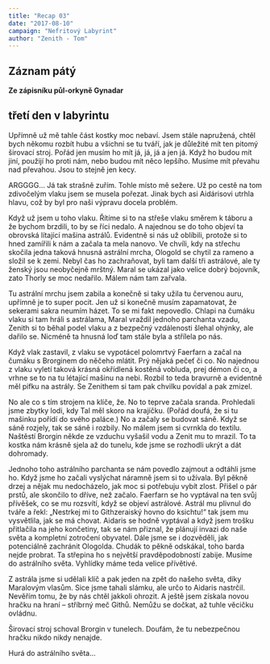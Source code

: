 ```yaml
---
title: "Recap 03"
date: "2017-08-10"
campaign: "Nefritový Labyrint"
author: "Zenith - Tom"
---
```


## Záznam pátý

**Ze zápisníku půl-orkyně Gynadar**

## třetí den v labyrintu

Upřímně už mě tahle část kostky moc nebaví. Jsem stále napružená, chtěl bych někomu rozbít hubu a všichni se tu tváří, jak je důležité mít ten pitomý širovací stroj. Pořád jen musím ho mít já, já, já a jen já. Když ho budou mít jiní, použijí ho proti nám, nebo budou mít něco lepšího. Musíme mít převahu nad převahou. Jsou to stejně jen kecy.

ARGGGG… Já tak strašně zuřím. Tohle místo mě sežere. Už po cestě na tom zdivočelým vlaku jsem se musela pořezat. Jinak bych asi Aidárisovi utrhla hlavu, což by byl pro naši výpravu docela problém.

Když už jsem u toho vlaku. Řítíme si to na střeše vlaku směrem k táboru a že bychom brzdili, to by se říci nedalo. A najednou se do toho objeví ta obrovská lítající mašina astrálů. Evidentně si nás už oblíbili, protože si to hned zamířili k nám a začala ta mela nanovo.
Ve chvíli, kdy na střechu skočila jedna taková hnusná astrální mrcha, Ologold se chytil za rameno a složil se k zemi. Nebyl čas ho zachraňovat, byli tam další tři astrálové, ale ty ženský jsou neobyčejně mrštný. Maral se ukázal jako velice dobrý bojovník, zato Thorly se moc nedařilo. Málem nám tam zařvala.

Tu astrální mrchu jsem zabila a konečně si taky užila tu červenou auru, upřímně je to super pocit. Jen už si konečně musím zapamatovat, že sekerami sakra neumím házet. To se mi fakt nepovedlo. Chlapi na čumáku vlaku si tam hráli s astrálama, Maral vraždil jednoho parchanta vzadu, Zenith si to běhal podel vlaku a z bezpečný vzdálenosti šlehal ohýnky, ale dařilo se. Nicméně ta hnusná loď tam stále byla a střílela po nás.

Když vlak zastavil, z vlaku se vypotácel polomrtvý Faerfarn a začal na čumáku s Brorginem do něčeho mlátit. Prý nějaká pečeť či co. No najednou z vlaku vyletí taková krásná okřídlená kostěná vobluda, prej démon či co, a vrhne se to na tu létající mašinu na nebi. Rozbil to teda bravurně a evidentně měl pifku na astrály. Se Zenithem si tam pak chvilku povídal a pak zmizel.

No ale co s tím strojem na klíče, že. No to teprve začala sranda. Prohledali jsme zbytky lodi, kdy Tal měl skoro na krajíčku. (Pořád doufá, že si tu mašinku pořídí do svého paláce.) No a začaly se budovat sáně. Když se sáně rozjely, tak se sáně i rozbily. No málem jsem si cvrnkla do textilu. Naštěstí Brorgin někde ze vzduchu vyšašil vodu a Zenit mu to mrazil. To ta kostka nám krásně sjela až do tunelu, kde jsme se rozhodli ukrýt a dát dohromady.

Jednoho toho astrálního parchanta se nám povedlo zajmout a odtáhli jsme ho. Když jsme ho začali vyslýchat náramně jsem si to užívala. Byl pěkně drzej a nějak mu nedocházelo, jak moc si potřebuju vybít zlost. Přišel o pár prstů, ale skončilo to dříve, než začalo. Faerfarn se ho vyptával na ten svůj přívěšek, co se mu rozsvítí, když se objeví astrálové. Astrál mu plivnul do tváře a řekl: „Nestrkej mi to Githzeraiský hovno do ksichtu!“ tak jsem mu vysvětlila, jak se má chovat. Aidaris se hodně vyptával a když jsem trošku přitlačila na jeho končetiny, tak se nám přiznal, že plánují invazi do naše světa a kompletní zotročení obyvatel. Dále jsme se i dozvěděli, jak potenciálně zachránit Ologolda. Chudák to pěkně odskákal, toho barda nejde probrat. Ta střepina ho s největší pravděpodobností zabije. Musíme do astrálního světa. Vyhlídky máme teda velice přívětivé.

Z astrála jsme si udělali klíč a pak jeden na zpět do našeho světa, díky Maralovým vlasům. Sice jsme tahali slámku, ale určo to Aidaris nastrčil. Nevěřím tomu, že by nás chtěl jakkoli ohrozit. A ještě jsem získala novou hračku na hraní – stříbrný meč Githů. Nemůžu se dočkat, až tuhle věcičku ovládnu.

Širovací stroj schoval Brorgin v tunelech. Doufám, že tu nebezpečnou hračku nikdo nikdy nenajde.

Hurá do astrálního světa…
